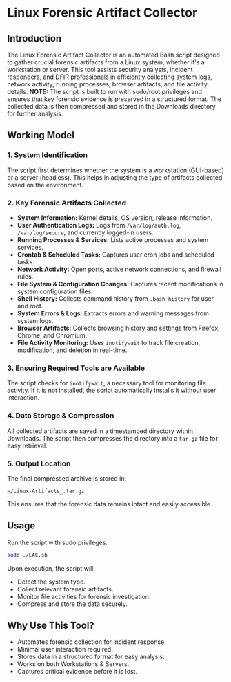 # Linux Forensic Artifact Collector
## Introduction
The Linux Forensic Artifact Collector is an automated Bash script designed to gather crucial forensic artifacts from a Linux system, whether it's a workstation or server. This tool assists security analysts, incident responders, and DFIR professionals in efficiently collecting system logs, network activity, running processes, browser artifacts, and file activity details.
**NOTE:** The script is built to run with sudo/root privileges and ensures that key forensic evidence is preserved in a structured format. The collected data is then compressed and stored in the Downloads directory for further analysis.
## Working Model
### 1. System Identification
The script first determines whether the system is a workstation (GUI-based) or a server (headless). This helps in adjusting the type of artifacts collected based on the environment.
### 2. Key Forensic Artifacts Collected
- **System Information:** Kernel details, OS version, release information.
- **User Authentication Logs:** Logs from `/var/log/auth.log`, `/var/log/secure`, and currently logged-in users.
- **Running Processes & Services:** Lists active processes and system services.
- **Crontab & Scheduled Tasks:** Captures user cron jobs and scheduled tasks.
- **Network Activity:** Open ports, active network connections, and firewall rules.
- **File System & Configuration Changes:** Captures recent modifications in system configuration files.
- **Shell History:** Collects command history from `.bash_history` for user and root.
- **System Errors & Logs:** Extracts errors and warning messages from system logs.
- **Browser Artifacts:** Collects browsing history and settings from Firefox, Chrome, and Chromium.
- **File Activity Monitoring:** Uses `inotifywait` to track file creation, modification, and deletion in real-time.
### 3. Ensuring Required Tools are Available
The script checks for `inotifywait`, a necessary tool for monitoring file activity. If it is not installed, the script automatically installs it without user interaction.
### 4. Data Storage & Compression
All collected artifacts are saved in a timestamped directory within Downloads. The script then compresses the directory into a `tar.gz` file for easy retrieval.
### 5. Output Location
The final compressed archive is stored in:
```
~/Linux-Artifacts_.tar.gz
```
This ensures that the forensic data remains intact and easily accessible.
## Usage
Run the script with sudo privileges:
```bash
sudo ./LAC.sh
```
Upon execution, the script will:
- Detect the system type.
- Collect relevant forensic artifacts.
- Monitor file activities for forensic investigation.
- Compress and store the data securely.
## Why Use This Tool?
- Automates forensic collection for incident response.
- Minimal user interaction required.
- Stores data in a structured format for easy analysis.
- Works on both Workstations & Servers.
- Captures critical evidence before it is lost.
